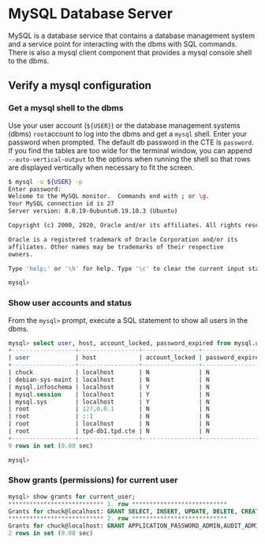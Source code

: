 # MySQL Database Server

MySQL is a database service that contains a database management system and a service point for interacting with the dbms with SQL commands.  There is also a mysql client component that provides a mysql console shell to the dbms.

## Verify a mysql configuration



### Get a mysql shell to the dbms

Use your user account (`${USER}`) or the database management systems (dbms) `root`account to log into the dbms and get a `mysql` shell.  Enter your password when prompted.  The default db password in the CTE is `password`. If you find the tables are too wide for the terminal window, you can append `--auto-vertical-output` to the options when running the shell so that rows are displayed vertically when necessary to fit the screen.


```bash
$ mysql -u ${USER} -p
Enter password:
Welcome to the MySQL monitor.  Commands end with ; or \g.
Your MySQL connection id is 27
Server version: 8.0.19-0ubuntu0.19.10.3 (Ubuntu)

Copyright (c) 2000, 2020, Oracle and/or its affiliates. All rights reserved.

Oracle is a registered trademark of Oracle Corporation and/or its
affiliates. Other names may be trademarks of their respective
owners.

Type 'help;' or '\h' for help. Type '\c' to clear the current input statement.

mysql>
```

### Show user accounts and status

From the `mysql>` prompt, execute a SQL statement to show all users in the dbms.

```sql
mysql> select user, host, account_locked, password_expired from mysql.user order by user, host;
+------------------+-----------------+----------------+------------------+
| user             | host            | account_locked | password_expired |
+------------------+-----------------+----------------+------------------+
| chuck            | localhost       | N              | N                |
| debian-sys-maint | localhost       | N              | N                |
| mysql.infoschema | localhost       | Y              | N                |
| mysql.session    | localhost       | Y              | N                |
| mysql.sys        | localhost       | Y              | N                |
| root             | 127.0.0.1       | N              | N                |
| root             | ::1             | N              | N                |
| root             | localhost       | N              | N                |
| root             | tpd-db1.tpd.cte | N              | N                |
+------------------+-----------------+----------------+------------------+
9 rows in set (0.00 sec)

mysql>
```

### Show grants (permissions) for current user

```sql
mysql> show grants for current_user;
*************************** 1. row ***************************
Grants for chuck@localhost: GRANT SELECT, INSERT, UPDATE, DELETE, CREATE, DROP, RELOAD, SHUTDOWN, PROCESS, FILE, REFERENCES, INDEX, ALTER, SHOW DATABASES, SUPER, CREATE TEMPORARY TABLES, LOCK TABLES, EXECUTE, REPLICATION SLAVE, REPLICATION CLIENT, CREATE VIEW, SHOW VIEW, CREATE ROUTINE, ALTER ROUTINE, CREATE USER, EVENT, TRIGGER, CREATE TABLESPACE, CREATE ROLE, DROP ROLE ON *.* TO `chuck`@`localhost`
*************************** 2. row ***************************
Grants for chuck@localhost: GRANT APPLICATION_PASSWORD_ADMIN,AUDIT_ADMIN,BACKUP_ADMIN,BINLOG_ADMIN,BINLOG_ENCRYPTION_ADMIN,CLONE_ADMIN,CONNECTION_ADMIN,ENCRYPTION_KEY_ADMIN,GROUP_REPLICATION_ADMIN,INNODB_REDO_LOG_ARCHIVE,PERSIST_RO_VARIABLES_ADMIN,REPLICATION_APPLIER,REPLICATION_SLAVE_ADMIN,RESOURCE_GROUP_ADMIN,RESOURCE_GROUP_USER,ROLE_ADMIN,SERVICE_CONNECTION_ADMIN,SESSION_VARIABLES_ADMIN,SET_USER_ID,SYSTEM_USER,SYSTEM_VARIABLES_ADMIN,TABLE_ENCRYPTION_ADMIN,XA_RECOVER_ADMIN ON *.* TO `chuck`@`localhost`
2 rows in set (0.00 sec)
```

